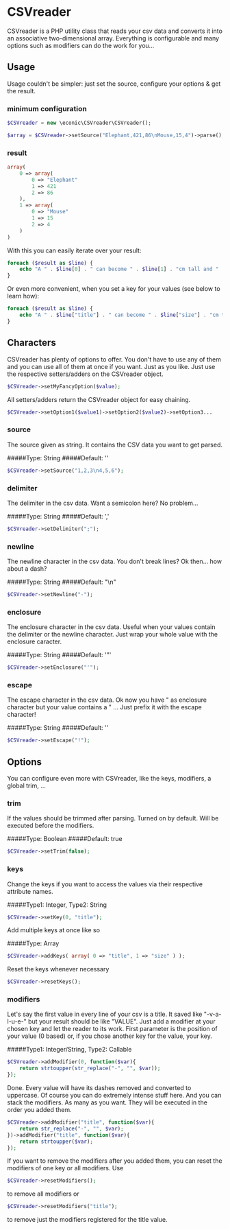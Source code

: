 CSVreader
=========

CSVreader is a PHP utility class that reads your csv data and converts it into an associative two-dimensional array.
Everything is configurable and many options such as modifiers can do the work for you...

## Usage
Usage couldn't be simpler: just set the source, configure your options & get the result.

### minimum configuration

```php
$CSVreader = new \econic\CSVreader\CSVreader();

$array = $CSVreader->setSource("Elephant,421,86\nMouse,15,4")->parse();
```

### result
```php
array(
	0 => array(
		0 => "Elephant"
		1 => 421
		2 => 86
	),
	1 => array(
		0 => "Mouse"
		1 => 15
		2 => 4
	)
)
```

With this you can easily iterate over your result:

```php
foreach ($result as $line) {
	echo "A " . $line[0] . " can become " . $line[1] . "cm tall and " . $line[2] . " years old.";
}
```

Or even more convenient, when you set a key for your values (see below to learn how):

```php
foreach ($result as $line) {
	echo "A " . $line["title"] . " can become " . $line["size"] . "cm tall and " . $line["age"] . " years old.";
}
```

## Characters
CSVreader has plenty of options to offer.
You don't have to use any of them and you can use all of them at once if you want. Just as you like.
Just use the respective setters/adders on the CSVreader object.

```php
$CSVreader->setMyFancyOption($value);
```

All setters/adders return the CSVreader object for easy chaining.

```php
$CSVreader->setOption1($value1)->setOption2($value2)->setOption3...
```

### source
The source given as string. It contains the CSV data you want to get parsed.

#####Type: String
#####Default: ''
```php
$CSVreader->setSource("1,2,3\n4,5,6");
```

### delimiter
The delimiter in the csv data. Want a semicolon here? No problem...

#####Type: String
#####Default: ','
```php
$CSVreader->setDelimiter(";");
```

### newline
The newline character in the csv data. You don't break lines? Ok then... how about a dash?

#####Type: String
#####Default: "\n"
```php
$CSVreader->setNewline("-");
```

### enclosure
The enclosure character in the csv data. Useful when your values contain the delimiter or the newline character. Just wrap your whole value with the enclosure caracter.

#####Type: String
#####Default: '"'
```php
$CSVreader->setEnclosure("'");
```

### escape
The escape character in the csv data. Ok now you have " as enclosure character but your value contains a " ... Just prefix it with the escape character!

#####Type: String
#####Default: '\'
```php
$CSVreader->setEscape("!");
```

## Options
You can configure even more with CSVreader, like the keys, modifiers, a global trim, ...

### trim
If the values should be trimmed after parsing. Turned on by default.
Will be executed before the modifiers.

#####Type: Boolean
#####Default: true
```php
$CSVreader->setTrim(false);
```
### keys
Change the keys if you want to access the values via their respective attribute names.

#####Type1: Integer, Type2: String
```php
$CSVreader->setKey(0, "title");
```

Add multiple keys at once like so

#####Type: Array
```php
$CSVreader->addKeys( array( 0 => "title", 1 => "size" ) );
```

Reset the keys whenever necessary

```php
$CSVreader->resetKeys();
```

### modifiers
Let's say the first value in every line of your csv is a title. It saved like "-v-a-l-u-e-" but your result should be like "VALUE".
Just add a modifier at your chosen key and let the reader to its work. First parameter is the position of your value (0 based) or, if you chose another key for the value, your key.

#####Type1: Integer/String, Type2: Callable
```php
$CSVreader->addModifier(0, function($var){
	return strtoupper(str_replace("-", "", $var));
});
```

Done. Every value will have its dashes removed and converted to uppercase. Of course you can do extremely intense stuff here.
And you can stack the modifiers. As many as you want. They will be executed in the order you added them.

```php
$CSVreader->addModifier("title", function($var){
	return str_replace("-", "", $var);
})->addModifier("title", function($var){
	return strtoupper($var);
});
```

If you want to remove the modifiers after you added them, you can reset the modifiers of one key or all modifiers. Use

```php
$CSVreader->resetModifiers();
```

to remove all modifiers or

```php
$CSVreader->resetModifiers("title");
```

to remove just the modifiers registered for the title value.